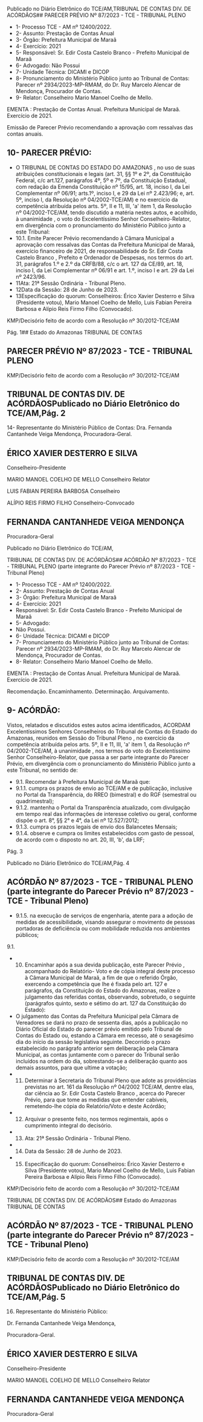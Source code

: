 Publicado  no  Diário  Eletrônico do TCE/AM,TRIBUNAL DE CONTAS DIV. DE ACÓRDÃOS## PARECER PRÉVIO Nº 87/2023 - TCE - TRIBUNAL PLENO

- 1- Processo TCE - AM nº 12400/2022.
- 2- Assunto: Prestação de Contas Anual
- 3- Órgão: Prefeitura Municipal de Maraã
- 4- Exercício: 2021
- 5- Responsável: Sr. Edir Costa Castelo Branco - Prefeito Municipal de Maraã
- 6- Advogado: Não Possui
- 7- Unidade Técnica: DICAMI e DICOP
- 8- Pronunciamento  do  Ministério  Público  junto  ao  Tribunal  de  Contas: Parecer  nº 2934/2023-MP-RMAM,  do  Dr.  Ruy  Marcelo  Alencar  de  Mendonça,  Procurador  de Contas.
- 9- Relator: Conselheiro Mario Manoel Coelho de Mello.

EMENTA :  Prestação  de  Contas  Anual.    Prefeitura Municipal de Maraã.  Exercício de 2021.

Emissão de Parecer Prévio recomendando a aprovação com ressalvas das contas anuais.

## 10-  PARECER PRÉVIO:

- O  TRIBUNAL  DE  CONTAS  DO  ESTADO  DO  AMAZONAS ,  no  uso  de  suas atribuições  constitucionais  e  legais  (art.  31,  §§  1º  e  2º,  da  Constituição  Federal,  c/c art.127,  parágrafos  4º,  5º  e  7º,  da  Constituição  Estadual,  com  redação  da  Emenda Constituição nº 15/95, art. 18, inciso I, da Lei Complementar nº 06/91; arts.1º, inciso I, e 29  da  Lei  nº  2.423/96;  e,  art.  5º,  inciso  I,  da  Resolução  nº  04/2002-TCE/AM)  e  no exercício da competência atribuída pelos arts. 5º, II e 11, III, 'a' item 1, da Resolução nº 04/2002-TCE/AM, tendo discutido a matéria nestes autos, e acolhido, à unanimidade , o voto do Excelentíssimo Senhor Conselheiro-Relator, em divergência com o pronunciamento do Ministério Público junto a este Tribunal:
- 10.1. Emite Parecer Prévio recomendando à Câmara Municipal a aprovação  com  ressalvas das  Contas da  Prefeitura  Municipal  de Maraã,  exercício  financeiro  de  2021,  de  responsabilidade  do Sr.  Edir Costa Castelo Branco , Prefeito e Ordenador de Despesas, nos termos do art. 31, parágrafos 1.º e 2.º da CRFB/88, c/c o art. 127 da CE/89, art. 18, inciso I, da Lei Complementar nº 06/91 e art. 1.º, inciso I e art. 29 da Lei nº 2423/96.
- 11Ata: 21ª Sessão Ordinária - Tribunal Pleno.
- 12Data da Sessão: 28 de Junho de 2023.
- 13Especificação do quorum: Conselheiros: Érico Xavier Desterro e Silva (Presidente votou), Mario Manoel Coelho de Mello, Luis Fabian Pereira Barbosa e Alípio Reis Firmo Filho (Convocado).

KMP/Decisório feito de acordo com a Resolução nº 30/2012-TCE/AM

Pág. 1## Estado do Amazonas TRIBUNAL DE CONTAS

## PARECER PRÉVIO Nº 87/2023 - TCE - TRIBUNAL PLENO

KMP/Decisório feito de acordo com a Resolução nº 30/2012-TCE/AM

## TRIBUNAL DE CONTAS DIV. DE ACÓRDÃOSPublicado  no  Diário  Eletrônico do TCE/AM,Pág. 2

14-  Representante do Ministério Público de Contas: Dra. Fernanda Cantanhede Veiga Mendonça, Procuradora-Geral.

## ÉRICO XAVIER DESTERRO E SILVA

Conselheiro-Presidente

MARIO MANOEL COELHO DE MELLO Conselheiro Relator

LUIS FABIAN PEREIRA BARBOSA Conselheiro

ALÍPIO REIS FIRMO FILHO Conselheiro-Convocado

## FERNANDA CANTANHEDE VEIGA MENDONÇA

Procuradora-Geral

Publicado  no  Diário  Eletrônico do TCE/AM,

TRIBUNAL DE CONTAS DIV. DE ACÓRDÃOS## ACÓRDÃO Nº 87/2023 - TCE - TRIBUNAL PLENO (parte integrante do Parecer Prévio nº 87/2023 - TCE - Tribunal Pleno)

- 1- Processo TCE - AM nº 12400/2022.
- 2- Assunto: Prestação de Contas Anual
- 3- Órgão: Prefeitura Municipal de Maraã
- 4- Exercício: 2021
- Responsável: Sr. Edir Costa Castelo Branco - Prefeito Municipal de Maraã
- 5- Advogado:
- Não Possui.
- 6- Unidade Técnica: DICAMI e DICOP
- 7- Pronunciamento  do  Ministério  Público  junto  ao  Tribunal  de  Contas: Parecer  nº 2934/2023-MP-RMAM,  do  Dr.  Ruy  Marcelo  Alencar  de  Mendonça,  Procurador  de Contas.
- 8- Relator: Conselheiro Mario Manoel Coelho de Mello.

EMENTA :  Prestação  de  Contas  Anual.    Prefeitura Municipal de Maraã. Exercício de 2021.

Recomendação.  Encaminhamento.  Determinação. Arquivamento.

## 9- ACÓRDÃO:

Vistos,  relatados  e  discutidos  estes  autos  acima  identificados, ACORDAM Excelentíssimos Senhores Conselheiros do Tribunal de Contas do Estado do Amazonas, reunidos em Sessão do Tribunal Pleno , no exercício da competência atribuída pelos arts. 5º, II e 11, III, 'a' item 1, da Resolução nº 04/2002-TCE/AM, à unanimidade , nos termos do voto do Excelentíssimo Senhor Conselheiro-Relator, que passa a ser parte integrante do Parecer Prévio, em divergência com o pronunciamento do Ministério Público junto a este Tribunal, no sentido de:

- 9.1. Recomendar à Prefeitura Municipal de Maraã que:
- 9.1.1. cumpra os prazos de envio ao TCE/AM e de publicação, inclusive no Portal da Transparência, do RREO (bimestral) e do RGF (semestral ou quadrimestral);
- 9.1.2. mantenha  o  Portal  da  Transparência  atualizado,  com divulgação  em  tempo  real  das  informações  de  interesse coletivo ou geral, conforme dispõe o art. 8°, §§ 2° e 4°, da Lei nº 12.527/2012;
- 9.1.3. cumpra os prazos legais de envio dos Balancetes Mensais;
- 9.1.4. observe e cumpra os limites estabelecidos com gasto de pessoal,  de  acordo  com  o  disposto  no  art.  20,  III,  'b',  da LRF;

Pág. 3

Publicado  no  Diário  Eletrônico do TCE/AM,Pág. 4

## ACÓRDÃO Nº 87/2023 - TCE - TRIBUNAL PLENO (parte integrante do Parecer Prévio nº 87/2023 - TCE - Tribunal Pleno)

- 9.1.5. na  execução  de  serviços  de  engenharia,  atente  para  a adoção de medidas de acessibilidade, visando assegurar o movimento  de  pessoas  portadoras  de  deficiência  ou  com mobilidade reduzida nos ambientes públicos;

9.1.

- 10. Encaminhar após  a  sua  devida  publicação,  este Parecer  Prévio , acompanhado do Relatório- Voto e de cópia integral deste processo à  Câmara  Municipal  de  Maraã,  a  fim  de  que  o  referido  Órgão, exercendo a competência que lhe é fixada pelo art. 127 e parágrafos, da  Constituição  do  Estado  do  Amazonas,  realize  o  julgamento  das referidas  contas,  observando,  sobretudo,  o  seguinte  (parágrafos quinto, sexto e sétimo do art. 127 da Constituição do Estado):
- O  julgamento  das  Contas  da  Prefeitura  Municipal pela  Câmara de Vereadores se dará no prazo de sessenta dias, após a publicação no Diário Oficial do Estado do parecer prévio emitido pelo Tribunal de  Contas  do  Estado  ou,  estando  a  Câmara  em recesso, até o sexagésimo dia do início da sessão legislativa seguinte. Decorrido o prazo estabelecido no parágrafo anterior sem deliberação pela Câmara  Municipal,  as  contas  juntamente  com  o parecer  do  Tribunal  serão  incluídos  na  ordem  do dia, sobrestando-se a deliberação quanto aos demais assuntos, para que ultime a votação;
- 11. Determinar à Secretaria do Tribunal Pleno que adote as providências  previstas  no  art. 161  da  Resolução  nº  04/2002  TCE/AM,  dentre  elas,  dar ciência ao Sr. Edir  Costa  Castelo Branco ,  acerca  do  Parecer Prévio, para que tome as medidas que entender  cabíveis,  remetendo-lhe  cópia  do  Relatório/Voto  e  deste Acórdão;
- 12. Arquivar o presente feito, nos termos regimentais, após o cumprimento integral do decisório.
- 13. Ata: 21ª Sessão Ordinária - Tribunal Pleno.
- 14. Data da Sessão: 28 de Junho de 2023.
- 15. Especificação do quorum: Conselheiros: Érico Xavier Desterro e Silva (Presidente votou), Mario Manoel Coelho de Mello, Luis Fabian Pereira Barbosa e Alípio Reis Firmo Filho (Convocado).

KMP/Decisório feito de acordo com a Resolução nº 30/2012-TCE/AM

TRIBUNAL DE CONTAS DIV. DE ACÓRDÃOS## Estado do Amazonas TRIBUNAL DE CONTAS

## ACÓRDÃO Nº 87/2023 - TCE - TRIBUNAL PLENO (parte integrante do Parecer Prévio nº 87/2023 - TCE - Tribunal Pleno)

KMP/Decisório feito de acordo com a Resolução nº 30/2012-TCE/AM

## TRIBUNAL DE CONTAS DIV. DE ACÓRDÃOSPublicado  no  Diário  Eletrônico do TCE/AM,Pág. 5

16.  Representante do Ministério Público:

Dr. Fernanda Cantanhede Veiga Mendonça,

Procuradora-Geral.

## ÉRICO XAVIER DESTERRO E SILVA

Conselheiro-Presidente

MARIO MANOEL COELHO DE MELLO Conselheiro Relator

## FERNANDA CANTANHEDE VEIGA MENDONÇA

Procuradora-Geral